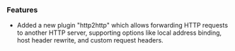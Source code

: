 ### Features

* Added a new plugin "http2http" which allows forwarding HTTP requests to another HTTP server, supporting options like local address binding, host header rewrite, and custom request headers.